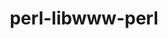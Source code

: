 ---
title: "perl-libwww-perl"
layout: cache
categories: [package, develop]
meta: {"versions": ["6.68"], "compilers": ["gcc@=7.3.1"], "oss": ["amzn2"], "platforms": ["linux"], "targets": ["aarch64", "neoverse_n1", "x86_64_v3"], "stacks": ["aws-ahug", "aws-ahug-aarch64"], "num_specs": 9, "num_specs_by_stack": {"aws-ahug-aarch64": 8, "aws-ahug": 1}}
spec_details: [{"hash": "gac3okx64tg7xokdxpuzcklyvcgolujx", "compiler": "gcc@=7.3.1", "versions": ["6.68"], "os": "amzn2", "platform": "linux", "target": "aarch64", "variants": ["build_system=perl"], "stacks": ["aws-ahug-aarch64"], "size": "-", "tarball": "https://binaries.spack.io/develop/build_cache/linux-amzn2-aarch64/gcc-7.3.1/perl-libwww-perl-6.68/linux-amzn2-aarch64-gcc-7.3.1-perl-libwww-perl-6.68-gac3okx64tg7xokdxpuzcklyvcgolujx.spack"}, {"hash": "xligedbpv53z6qhqvtuf5abzrpu7247c", "compiler": "gcc@=7.3.1", "versions": ["6.68"], "os": "amzn2", "platform": "linux", "target": "aarch64", "variants": ["build_system=perl"], "stacks": ["aws-ahug-aarch64"], "size": "-", "tarball": "https://binaries.spack.io/develop/build_cache/linux-amzn2-aarch64/gcc-7.3.1/perl-libwww-perl-6.68/linux-amzn2-aarch64-gcc-7.3.1-perl-libwww-perl-6.68-xligedbpv53z6qhqvtuf5abzrpu7247c.spack"}, {"hash": "tnnnpbvwozbxr3oanpsknrttkddeu6r2", "compiler": "gcc@=7.3.1", "versions": ["6.68"], "os": "amzn2", "platform": "linux", "target": "aarch64", "variants": ["build_system=perl"], "stacks": ["aws-ahug-aarch64"], "size": "-", "tarball": "https://binaries.spack.io/develop/build_cache/linux-amzn2-aarch64/gcc-7.3.1/perl-libwww-perl-6.68/linux-amzn2-aarch64-gcc-7.3.1-perl-libwww-perl-6.68-tnnnpbvwozbxr3oanpsknrttkddeu6r2.spack"}, {"hash": "5o6aaxcqrrdfrxryevnctvy3ed76rppv", "compiler": "gcc@=7.3.1", "versions": ["6.68"], "os": "amzn2", "platform": "linux", "target": "aarch64", "variants": ["build_system=perl"], "stacks": ["aws-ahug-aarch64"], "size": "-", "tarball": "https://binaries.spack.io/develop/build_cache/linux-amzn2-aarch64/gcc-7.3.1/perl-libwww-perl-6.68/linux-amzn2-aarch64-gcc-7.3.1-perl-libwww-perl-6.68-5o6aaxcqrrdfrxryevnctvy3ed76rppv.spack"}, {"hash": "r3v24wkn75frqpazuvwhtd3jfakrg5ii", "compiler": "gcc@=7.3.1", "versions": ["6.68"], "os": "amzn2", "platform": "linux", "target": "neoverse_n1", "variants": ["build_system=perl"], "stacks": ["aws-ahug-aarch64"], "size": "-", "tarball": "https://binaries.spack.io/develop/build_cache/linux-amzn2-neoverse_n1/gcc-7.3.1/perl-libwww-perl-6.68/linux-amzn2-neoverse_n1-gcc-7.3.1-perl-libwww-perl-6.68-r3v24wkn75frqpazuvwhtd3jfakrg5ii.spack"}, {"hash": "p5ret4pjsfbwbjobculy6z5xmvkypx2i", "compiler": "gcc@=7.3.1", "versions": ["6.68"], "os": "amzn2", "platform": "linux", "target": "neoverse_n1", "variants": ["build_system=perl"], "stacks": ["aws-ahug-aarch64"], "size": "-", "tarball": "https://binaries.spack.io/develop/build_cache/linux-amzn2-neoverse_n1/gcc-7.3.1/perl-libwww-perl-6.68/linux-amzn2-neoverse_n1-gcc-7.3.1-perl-libwww-perl-6.68-p5ret4pjsfbwbjobculy6z5xmvkypx2i.spack"}, {"hash": "zivcotmuewnzk25fph5mribfmg6jurdn", "compiler": "gcc@=7.3.1", "versions": ["6.68"], "os": "amzn2", "platform": "linux", "target": "neoverse_n1", "variants": ["build_system=perl"], "stacks": ["aws-ahug-aarch64"], "size": "-", "tarball": "https://binaries.spack.io/develop/build_cache/linux-amzn2-neoverse_n1/gcc-7.3.1/perl-libwww-perl-6.68/linux-amzn2-neoverse_n1-gcc-7.3.1-perl-libwww-perl-6.68-zivcotmuewnzk25fph5mribfmg6jurdn.spack"}, {"hash": "yn4nel4qob64xw6nl7ac4bqogi4burou", "compiler": "gcc@=7.3.1", "versions": ["6.68"], "os": "amzn2", "platform": "linux", "target": "neoverse_n1", "variants": ["build_system=perl"], "stacks": ["aws-ahug-aarch64"], "size": "-", "tarball": "https://binaries.spack.io/develop/build_cache/linux-amzn2-neoverse_n1/gcc-7.3.1/perl-libwww-perl-6.68/linux-amzn2-neoverse_n1-gcc-7.3.1-perl-libwww-perl-6.68-yn4nel4qob64xw6nl7ac4bqogi4burou.spack"}, {"hash": "iojnysrdiqdmnbcxlgfh5i6jwqo2sk24", "compiler": "gcc@=7.3.1", "versions": ["6.68"], "os": "amzn2", "platform": "linux", "target": "x86_64_v3", "variants": ["build_system=perl"], "stacks": ["aws-ahug"], "size": "-", "tarball": "https://binaries.spack.io/develop/build_cache/linux-amzn2-x86_64_v3/gcc-7.3.1/perl-libwww-perl-6.68/linux-amzn2-x86_64_v3-gcc-7.3.1-perl-libwww-perl-6.68-iojnysrdiqdmnbcxlgfh5i6jwqo2sk24.spack"}]
---